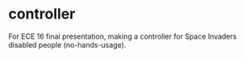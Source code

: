 # controller
For ECE 16 final presentation, making a controller for Space Invaders disabled people (no-hands-usage).
